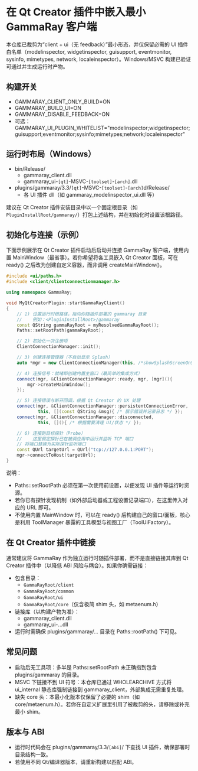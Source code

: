 # 在 Qt Creator 插件中嵌入最小 GammaRay 客户端

本仓库已裁剪为“client + ui（无 feedback）”最小形态，并仅保留必需的 UI 插件白名单（modelinspector, widgetinspector, guisupport, eventmonitor, sysinfo, mimetypes, network, localeinspector）。Windows/MSVC 构建已验证可通过并生成运行时产物。

## 构建开关

- GAMMARAY_CLIENT_ONLY_BUILD=ON
- GAMMARAY_BUILD_UI=ON
- GAMMARAY_DISABLE_FEEDBACK=ON
- 可选：GAMMARAY_UI_PLUGIN_WHITELIST="modelinspector;widgetinspector;guisupport;eventmonitor;sysinfo;mimetypes;network;localeinspector"

## 运行时布局（Windows）

- bin/Release/
  - gammaray_client.dll
  - gammaray_ui-`[qt]`-MSVC-`[toolset]`-`[arch]`.dll
- plugins/gammaray/3.3/`[qt]`-MSVC-`[toolset]`-`[arch]`d/Release/
  - 各 UI 插件 dll（如 gammaray_modelinspector_ui.dll 等）

建议在 Qt Creator 插件安装目录中以一个固定根目录（如 `PluginInstallRoot/gammaray/`）打包上述结构，并在初始化时设置该根路径。

## 初始化与连接（示例）

下面示例展示在 Qt Creator 插件启动后启动并连接 GammaRay 客户端，使用内置 MainWindow（最省事）。若你希望将各工具嵌入 Qt Creator 面板，可在 ready() 之后改为创建自定义容器，而非调用 createMainWindow()。

```cpp
#include <ui/paths.h>
#include <client/clientconnectionmanager.h>

using namespace GammaRay;

void MyQtCreatorPlugin::startGammaRayClient()
{
    // 1) 设置运行时根路径，指向你随插件部署的 gammaray 目录
    //    例如：<PluginInstallRoot>/gammaray
    const QString gammaRayRoot = myResolvedGammaRayRoot();
    Paths::setRootPath(gammaRayRoot);

    // 2) 初始化一次注册项
    ClientConnectionManager::init();

    // 3) 创建连接管理器（不自动显示 Splash）
    auto *mgr = new ClientConnectionManager(this, /*showSplashScreenOnStartUp=*/false);

    // 4) 连接信号：就绪即创建内置主窗口（最简单的集成方式）
    connect(mgr, &ClientConnectionManager::ready, mgr, [mgr](){
        mgr->createMainWindow();
    });

    // 5) 连接错误与断开回调，根据 Qt Creator 的 UX 处理
    connect(mgr, &ClientConnectionManager::persistentConnectionError,
            this, [](const QString &msg){ /* 展示错误并记录日志 */ });
    connect(mgr, &ClientConnectionManager::disconnected,
            this, [](){ /* 根据需要清理 UI/状态 */ });

    // 6) 连接到目标探针（Probe）
    //    这里假定探针已在被调应用中运行并监听 TCP 端口
    // 将端口替换为实际探针监听端口
    const QUrl targetUrl = QUrl("tcp://127.0.0.1:PORT");
    mgr->connectToHost(targetUrl);
}
```

说明：

- Paths::setRootPath 必须在第一次使用前设置，以便发现 UI 插件等运行时资源。
- 若你已有探针发现机制（如外部启动器或工程设置记录端口），在这里传入对应的 URL 即可。
- 不使用内置 MainWindow 时，可以在 ready() 后构建自己的窗口/面板，核心是利用 ToolManager 暴露的工具模型与视图工厂（ToolUiFactory）。

## 在 Qt Creator 插件中链接

通常建议将 GammaRay 作为独立运行时随插件部署，而不是直接链接其库到 Qt Creator 插件中（以降低 ABI 风险与耦合）。如果你确需链接：

- 包含目录：
  - `GammaRayRoot/client`
  - `GammaRayRoot/common`
  - `GammaRayRoot/ui`
  - `GammaRayRoot/core`（仅含极简 shim 头，如 metaenum.h）
- 链接库（以构建产物为准）：
  - gammaray_client.dll
  - gammaray_ui-...dll
- 运行时需确保 plugins/gammaray/... 目录在 Paths::rootPath() 下可见。

## 常见问题

- 启动后无工具项：多半是 Paths::setRootPath 未正确指到包含 plugins/gammaray 的目录。
- MSVC 下链接不到 UI 符号：本仓库已通过 WHOLEARCHIVE 方式将 ui_internal 静态库强制链接到 gammaray_client，外部集成无需重复处理。
- 缺失 core 头：本最小化版本仅保留了必要的 shim（如 core/metaenum.h）。若你在自定义扩展里引用了被裁剪的头，请移除或补充最小 shim。

## 版本与 ABI

- 运行时代码会在 plugins/gammaray/3.3/`[abi]`/ 下查找 UI 插件，确保部署时目录结构一致。
- 若使用不同 Qt/编译器版本，请重新构建以匹配 ABI。
